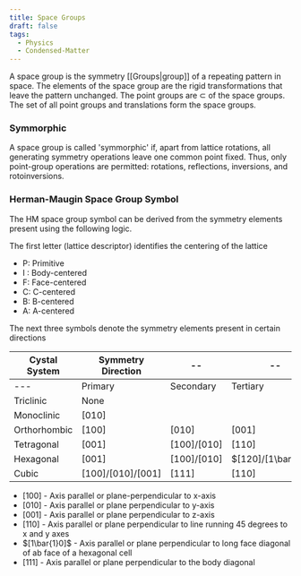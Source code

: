 ```yaml
---
title: Space Groups
draft: false
tags:
  - Physics
  - Condensed-Matter
---
```


A space group is the symmetry [[Groups|group]] of a repeating pattern in space. The elements of the space group are the rigid transformations that leave the pattern unchanged. The point groups are $\subset$ of the space groups. The set of all point groups and translations form the space groups.
### Symmorphic 
A space group is called 'symmorphic' if, apart from lattice rotations, all generating symmetry operations leave one common point fixed. Thus, only point-group operations are permitted: rotations, reflections, inversions, and rotoinversions. 
### Herman-Maugin Space Group Symbol
The HM space group symbol can be derived from the symmetry elements present using the following logic.

The first letter (lattice descriptor) identifies the centering of the lattice
- P: Primitive
- I : Body-centered
- F: Face-centered
- C: C-centered
- B: B-centered
- A: A-centered

The next three symbols denote the symmetry elements present in certain directions

| Cystal System | Symmetry Direction  | --            | --                  |
| ------------- | ------------------- | ------------- | ------------------- |
| ---           | Primary             | Secondary     | Tertiary            |
| Triclinic     | None                |               |                     |
| Monoclinic    | $[010]$             |               |                     |
| Orthorhombic  | $[100]$             | $[010]$       | $[001]$             |
| Tetragonal    | $[001]$             | $[100]/[010]$ | $[110]$             |
| Hexagonal     | $[001]$             | $[100]/[010]$ | $[120]/[1\bar{1}0]$ |
| Cubic         | $[100]/[010]/[001]$ | $[111]$       | $[110]$             |
- $[100]$ - Axis parallel or plane-perpendicular to x-axis
- $[010]$ - Axis parallel or plane perpendicular to y-axis
- $[001]$ - Axis parallel or plane perpendicular to z-axis
- $[110]$ - Axis parallel or plane perpendicular to line running $45$ degrees to x and y axes
- $[1\bar{1}0]$ - Axis parallel or plane perpendicular to long face diagonal of ab face of a hexagonal cell
- $[111]$ - Axis parallel or plane perpendicular to the body diagonal